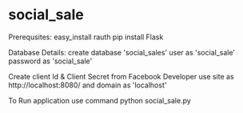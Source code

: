 # social_sale
Prerequsites:
 easy_install rauth
 pip install Flask
 
Database Details:
  create database 'social_sales'
  user as 'social_sale'
  password as 'social_sale'

Create client Id & Client Secret from Facebook Developer use site as http://localhost:8080/ and domain as 'localhost'

To Run application use command python social_sale.py
